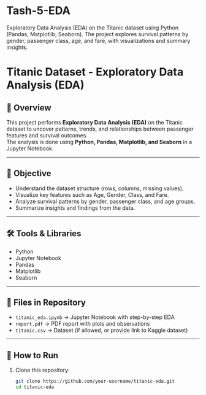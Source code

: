# Tash-5-EDA
Exploratory Data Analysis (EDA) on the Titanic dataset using Python (Pandas, Matplotlib, Seaborn). The project explores survival patterns by gender, passenger class, age, and fare, with visualizations and summary insights.
# Titanic Dataset - Exploratory Data Analysis (EDA)

## 📌 Overview
This project performs **Exploratory Data Analysis (EDA)** on the Titanic dataset to uncover patterns, trends, and relationships between passenger features and survival outcomes.  
The analysis is done using **Python, Pandas, Matplotlib, and Seaborn** in a Jupyter Notebook.

---

## 🎯 Objective
- Understand the dataset structure (rows, columns, missing values).
- Visualize key features such as Age, Gender, Class, and Fare.
- Analyze survival patterns by gender, passenger class, and age groups.
- Summarize insights and findings from the data.

---

## 🛠️ Tools & Libraries
- Python  
- Jupyter Notebook  
- Pandas  
- Matplotlib  
- Seaborn  

---

## 📂 Files in Repository
- `titanic_eda.ipynb` → Jupyter Notebook with step-by-step EDA  
- `report.pdf` → PDF report with plots and observations  
- `titanic.csv` → Dataset (if allowed, or provide link to Kaggle dataset)  

---

## 🚀 How to Run
1. Clone this repository:
   ```bash
   git clone https://github.com/your-username/titanic-eda.git
   cd titanic-eda

